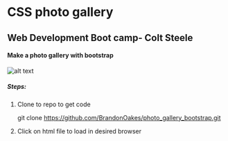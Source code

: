# CSS photo gallery

## Web Development Boot camp- Colt Steele

#### Make a photo gallery with bootstrap


![alt text](screenshots/example.png "Example of photo gallery utilizing Bootstrap")

##### Steps:
  1. Clone to repo to get code

      git clone https://github.com/BrandonOakes/photo_gallery_bootstrap.git

  2. Click on html file to load in desired browser
